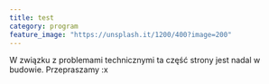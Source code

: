 ```yaml
---
title: test
category: program
feature_image: "https://unsplash.it/1200/400?image=200"
---
```


W związku z problemami technicznymi ta część strony jest nadal w budowie. Przepraszamy :x